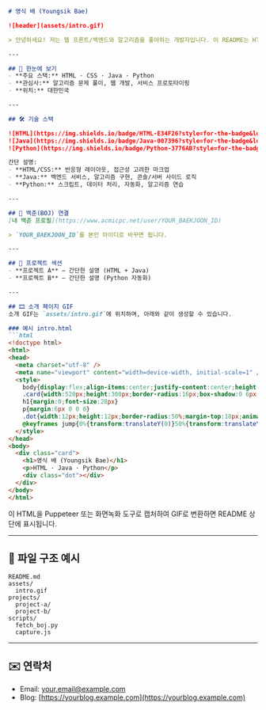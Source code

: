 ````markdown
# 영식 배 (Youngsik Bae)

![header](assets/intro.gif)

> 안녕하세요! 저는 웹 프론트/백엔드와 알고리즘을 좋아하는 개발자입니다. 이 README는 HTML, Java, Python 스택을 중심으로 구성되어 있으며, 백준(BOJ) 프로필과 연결되고, 소개 페이지를 GIF로 보여주도록 구성되어 있습니다.

---

## 🔭 한눈에 보기
- **주요 스택:** HTML · CSS · Java · Python
- **관심사:** 알고리즘 문제 풀이, 웹 개발, 서비스 프로토타이핑
- **위치:** 대한민국

---

## 🛠 기술 스택

![HTML](https://img.shields.io/badge/HTML-E34F26?style=for-the-badge&logo=html5&logoColor=white)
![Java](https://img.shields.io/badge/Java-007396?style=for-the-badge&logo=java&logoColor=white)
![Python](https://img.shields.io/badge/Python-3776AB?style=for-the-badge&logo=python&logoColor=white)

간단 설명:
- **HTML/CSS:** 반응형 레이아웃, 접근성 고려한 마크업
- **Java:** 백엔드 서비스, 알고리즘 구현, 콘솔/서버 사이드 로직
- **Python:** 스크립트, 데이터 처리, 자동화, 알고리즘 연습

---

## 🧩 백준(BOJ) 연결
[내 백준 프로필](https://www.acmicpc.net/user/YOUR_BAEKJOON_ID)

> `YOUR_BAEKJOON_ID`를 본인 아이디로 바꾸면 됩니다.

---

## 🚀 프로젝트 섹션
- **프로젝트 A** — 간단한 설명 (HTML + Java)
- **프로젝트 B** — 간단한 설명 (Python 자동화)

---

## 🎞 소개 페이지 GIF
소개 GIF는 `assets/intro.gif`에 위치하며, 아래와 같이 생성할 수 있습니다.

### 예시 intro.html
```html
<!doctype html>
<html>
<head>
  <meta charset="utf-8" />
  <meta name="viewport" content="width=device-width, initial-scale=1" />
  <style>
    body{display:flex;align-items:center;justify-content:center;height:100vh;margin:0;font-family:Arial}
    .card{width:520px;height:300px;border-radius:16px;box-shadow:0 6px 18px rgba(0,0,0,0.12);display:flex;flex-direction:column;align-items:center;justify-content:center}
    h1{margin:0;font-size:28px}
    p{margin:6px 0 0 0}
    .dot{width:12px;height:12px;border-radius:50%;margin-top:18px;animation:jump 0.9s infinite;background:#007acc}
    @keyframes jump{0%{transform:translateY(0)}50%{transform:translateY(-12px)}100%{transform:translateY(0)}}
  </style>
</head>
<body>
  <div class="card">
    <h1>영식 배 (Youngsik Bae)</h1>
    <p>HTML · Java · Python</p>
    <div class="dot"></div>
  </div>
</body>
</html>
````

이 HTML을 Puppeteer 또는 화면녹화 도구로 캡처하여 GIF로 변환하면 README 상단에 표시됩니다.

---

## 📁 파일 구조 예시

```
README.md
assets/
  intro.gif
projects/
  project-a/
  project-b/
scripts/
  fetch_boj.py
  capture.js
```

---

## ✉️ 연락처

* Email: [your.email@example.com](mailto:your.email@example.com)
* Blog: [https://yourblog.example.com](https://yourblog.example.com)

```
```
